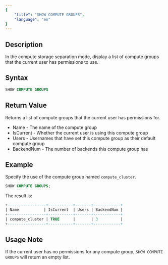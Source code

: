 ```yaml
---
{
    "title": "SHOW COMPUTE GROUPS",
    "language": "en"
}
---
```


## Description

In the compute storage separation mode, display a list of compute groups that the current user has permissions to use.

## Syntax

```sql
SHOW COMPUTE GROUPS
```

## Return Value

Returns a list of compute groups that the current user has permissions for.

- Name - The name of the compute group
- IsCurrent - Whether the current user is using this compute group
- Users - Usernames that have set this compute group as their default compute group
- BackendNum - The number of backends this compute group has

## Example

Specify the use of the compute group named `compute_cluster`.

```sql
SHOW COMPUTE GROUPS;
```

The result is:

```sql
+-----------------+-----------+-------+------------+
| Name           | IsCurrent  | Users | BackendNum |
+-----------------+-----------+-------+------------+
| compute_cluster | TRUE      |       | 3          |
+-----------------+-----------+-------+------------+
```

## Usage Note

If the current user has no permissions for any compute group, `SHOW COMPUTE GROUPS` will return an empty list.